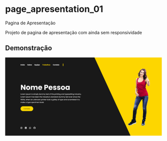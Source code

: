 # page_apresentation_01
Pagina de Apresentação

Projeto de pagina de apresentação com ainda sem responsividade


## Demonstração
![Demo](img/demo.png)

